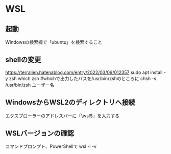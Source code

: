 # WSL

## 起動
Windowsの検索欄で「ubuntu」を検索すること

## shellの変更
https://terralien.hatenablog.com/entry/2022/03/09/012357
sudo apt install -y zsh
which zsh
#whichで出力したパスを/usr/bin/zshのところに
chsh -s /usr/bin/zsh ユーザー名

## WindowsからWSL2のディレクトリへ接続
エクスプローラーのアドレスバーに「\\wsl$」を入力する

## WSLバージョンの確認
コマンドプロンプト、PowerShellで
wsl -l -v
